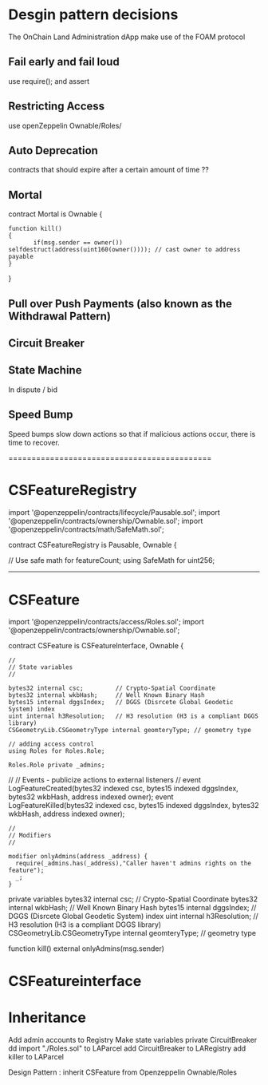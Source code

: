 # Desgin pattern decisions

The OnChain Land Administration dApp make use of the FOAM protocol


## Fail early and fail loud
use  require(); and assert


## Restricting Access

use openZeppelin Ownable/Roles/


## Auto Deprecation

contracts that should expire after a certain amount of time ??

## Mortal

contract Mortal is Ownable {
    
    function kill()
    {
           if(msg.sender == owner()) selfdestruct(address(uint160(owner()))); // cast owner to address payable
    }

}

## Pull over Push Payments (also known as the Withdrawal Pattern)

## Circuit Breaker


## State Machine

In dispute / bid

## Speed Bump
Speed bumps slow down actions so that if malicious actions occur, there is time to recover.


============================================


# CSFeatureRegistry
import '@openzeppelin/contracts/lifecycle/Pausable.sol';
import '@openzeppelin/contracts/ownership/Ownable.sol';
import '@openzeppelin/contracts/math/SafeMath.sol';

contract CSFeatureRegistry is Pausable, Ownable {

  // Use safe math for featureCount;
  using SafeMath for uint256;


-------------------------------

# CSFeature

import '@openzeppelin/contracts/access/Roles.sol';
import '@openzeppelin/contracts/ownership/Ownable.sol';

contract CSFeature is CSFeatureInterface, Ownable {

    //
    // State variables
    //

    bytes32 internal csc;         // Crypto-Spatial Coordinate
    bytes32 internal wkbHash;     // Well Known Binary Hash
    bytes15 internal dggsIndex;   // DGGS (Disrcete Global Geodetic System) index
    uint internal h3Resolution;   // H3 resolution (H3 is a compliant DGGS library)
    CSGeometryLib.CSGeometryType internal geomteryType; // geometry type

    // adding access control
    using Roles for Roles.Role;

    Roles.Role private _admins;

  //
  // Events - publicize actions to external listeners
  //
    event LogFeatureCreated(bytes32 indexed csc, bytes15 indexed dggsIndex, bytes32 wkbHash, address indexed owner);
    event LogFeatureKilled(bytes32 indexed csc, bytes15 indexed dggsIndex, bytes32 wkbHash, address indexed owner);

    //
    // Modifiers
    //

    modifier onlyAdmins(address _address) {
      require(_admins.has(_address),"Caller haven't admins rights on the feature");
      _;
    }


  private variables 
  bytes32 internal csc;         // Crypto-Spatial Coordinate
    bytes32 internal wkbHash;     // Well Known Binary Hash
    bytes15 internal dggsIndex;   // DGGS (Disrcete Global Geodetic System) index
    uint internal h3Resolution;   // H3 resolution (H3 is a compliant DGGS library)
    CSGeometryLib.CSGeometryType internal geomteryType; // geometry type



  function kill() external onlyAdmins(msg.sender) 

  # CSFeatureinterface

  # Inheritance

Add admin accounts to Registry
Make state variables private 
  CircuitBreaker
dd import "./Roles.sol" to LAParcel
 add CircuitBreaker to LARegistry
 add killer to LAParcel

 Design Pattern : inherit CSFeature from Openzeppelin Ownable/Roles

  
